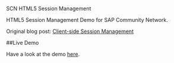 SCN HTML5 Session Management

HTML5 Session Management Demo for SAP Community Network. 

Original blog post: [Client-side Session Management](http://scn.sap.com/welcome)

##Live Demo

Have a look at the demo [here](http://neko36.github.io/SCN_CSSH/input.html).
